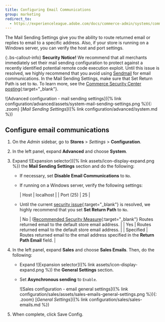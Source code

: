 ```yaml
---
title: Configuring Email Communications
group: marketing
redirect_to:
  - https://experienceleague.adobe.com/docs/commerce-admin/systems/communications/email-communications.html
---
```


The Mail Sending Settings give you the ability to route returned email or replies to email to a specific address. Also, if your store is running on a Windows server, you can verify the host and port settings.

{:.bs-callout-info}
**Security Notice!** We recommend that all merchants immediately set their mail sending configuration to protect against a recently identified potential remote code execution exploit. Until this issue is resolved, we highly recommend that you avoid using [Sendmail][1] for email communications. In the Mail Sending Settings, make sure that Set Return Path is set to `No`. To learn more, see the [Commerce Security Center posting][2]{:target="_blank"}.

![Advanced configuration - mail sending settings]({% link configuration/advanced/assets/system-mail-sending-settings.png %}){: .zoom}
[_Mail Sending Settings_]({% link configuration/advanced/system.md %})

## Configure email communications

1. On the _Admin_ sidebar, go to **Stores** > _Settings_ > **Configuration**.

1. In the left panel, expand **Advanced** and choose **System**.

1. Expand ![Expansion selector]({% link assets/icon-display-expand.png %}) the **Mail Sending Settings** section and do the following:

    - If necessary, set **Disable Email Communications** to `No`.

    - If running on a Windows server, verify the following settings:

        | Host | localhost |
        | Port (25) | 25 |

    - Until the current [security issue][2]{:target="_blank"} is resolved, we highly recommend that you set **Set Return Path** to `No`.

        | No | ([Recommended Security Measure][2]{:target="_blank"} Routes returned email to the default store email address. |
        | Yes | Routes returned email to the default store email address. |
        | Specified | Routes returned email to the email address specified in the **Return Path Email** field. |

1. In the left panel, expand **Sales** and choose **Sales Emails**. Then, do the following:

    - Expand ![Expansion selector]({% link assets/icon-display-expand.png %}) the **General Settings** section.

    - Set **Asynchronous sending** to `Enable`.

        ![Sales configuration - email general settings]({% link configuration/sales/assets/sales-emails-general-settings.png %}){: .zoom}
        [_General Settings_]({% link configuration/sales/sales-emails.md %})

1. When complete, click <span class="btn">Save Config</span>.

[1]: https://en.wikipedia.org/wiki/Sendmail
[2]: https://magento.com/security/news/new-zend-framework-1-security-vulnerability
